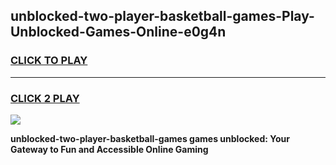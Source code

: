 
## unblocked-two-player-basketball-games-Play-Unblocked-Games-Online-e0g4n
<h3>
<a href="https://premium76.site?title=unblocked-two-player-basketball-games&ref=25A">CLICK TO PLAY</a></h3>
<hr>

<h3>
<a href="https://premium76.site?title=unblocked-two-player-basketball-games&ref=25A">CLICK 2 PLAY</a>
  
</h3>

<a href="https://premium76.site?title=unblocked-two-player-basketball-games&ref=25A"><img src="https://clearcache.store/games.png"></a>


**unblocked-two-player-basketball-games games unblocked: Your Gateway to Fun and Accessible Online Gaming**
